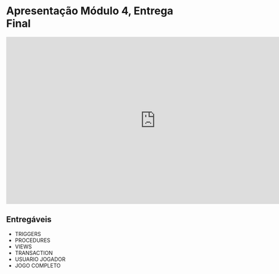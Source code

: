 # Apresentação Módulo 4, Entrega Final

<iframe width="800" height="450" src="https://www.youtube.com/embed/XqzcJJ3N-8A" title="apresentacao bancos grupo 4 - digimon 2022.1" frameborder="0" allow="accelerometer; autoplay; clipboard-write; encrypted-media; gyroscope; picture-in-picture; web-share" allowfullscreen></iframe>

## Entregáveis

- TRIGGERS
- PROCEDURES
- VIEWS
- TRANSACTION
- USUARIO JOGADOR
- JOGO COMPLETO
